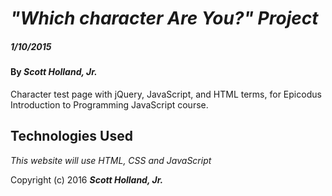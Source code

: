 # _"Which character Are You?" Project_

##### _1/10/2015_

#### By _**Scott Holland, Jr.**_

Character test page with jQuery, JavaScript, and HTML terms, for Epicodus Introduction to Programming JavaScript course.

## Technologies Used

_This website will use HTML, CSS and JavaScript_

Copyright (c) 2016 **_Scott Holland, Jr._**
